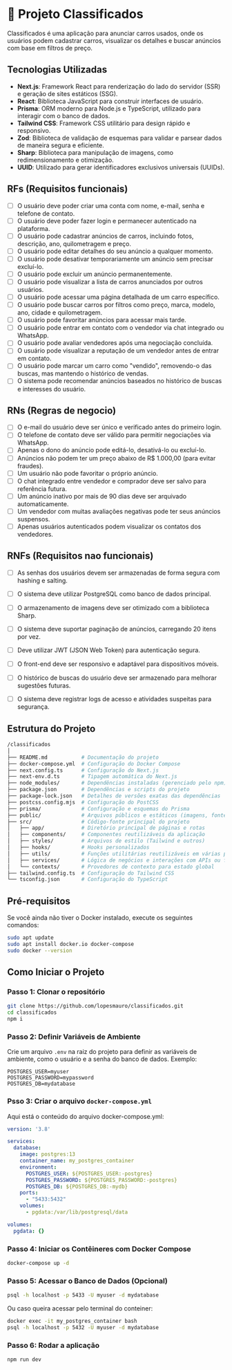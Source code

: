 # 🚗 Projeto Classificados
Classificados é uma aplicação para anunciar carros usados, onde os usuários podem cadastrar carros, visualizar os detalhes e buscar anúncios com base em filtros de preço.

## Tecnologias Utilizadas

- **Next.js**: Framework React para renderização do lado do servidor (SSR) e geração de sites estáticos (SSG).
- **React**: Biblioteca JavaScript para construir interfaces de usuário.
- **Prisma**: ORM moderno para Node.js e TypeScript, utilizado para interagir com o banco de dados.
- **Tailwind CSS**: Framework CSS utilitário para design rápido e responsivo.
- **Zod**: Biblioteca de validação de esquemas para validar e parsear dados de maneira segura e eficiente.
- **Sharp**: Biblioteca para manipulação de imagens, como redimensionamento e otimização.
- **UUID**: Utilizado para gerar identificadores exclusivos universais (UUIDs).

## RFs (Requisitos funcionais)

- [ ] O usuário deve poder criar uma conta com nome, e-mail, senha e telefone de contato.
- [ ] O usuário deve poder fazer login e permanecer autenticado na plataforma.
- [ ] O usuário pode cadastrar anúncios de carros, incluindo fotos, descrição, ano, quilometragem e preço.
- [ ] O usuário pode editar detalhes do seu anúncio a qualquer momento.
- [ ] O usuário pode desativar temporariamente um anúncio sem precisar excluí-lo.
- [ ] O usuário pode excluir um anúncio permanentemente.
- [ ] O usuário pode visualizar a lista de carros anunciados por outros usuários.
- [ ] O usuário pode acessar uma página detalhada de um carro específico.
- [ ] O usuário pode buscar carros por filtros como preço, marca, modelo, ano, cidade e quilometragem.
- [ ] O usuário pode favoritar anúncios para acessar mais tarde.
- [ ] O usuário pode entrar em contato com o vendedor via chat integrado ou WhatsApp.
- [ ] O usuário pode avaliar vendedores após uma negociação concluída.
- [ ] O usuário pode visualizar a reputação de um vendedor antes de entrar em contato.
- [ ] O usuário pode marcar um carro como "vendido", removendo-o das buscas, mas mantendo o histórico de vendas.
- [ ] O sistema pode recomendar anúncios baseados no histórico de buscas e interesses do usuário.

## RNs (Regras de negocio)

- [ ] O e-mail do usuário deve ser único e verificado antes do primeiro login.
- [ ] O telefone de contato deve ser válido para permitir negociações via WhatsApp.
- [ ] Apenas o dono do anúncio pode editá-lo, desativá-lo ou excluí-lo.
- [ ] Anúncios não podem ter um preço abaixo de R$ 1.000,00 (para evitar fraudes).
- [ ] Um usuário não pode favoritar o próprio anúncio.
- [ ] O chat integrado entre vendedor e comprador deve ser salvo para referência futura.
- [ ] Um anúncio inativo por mais de 90 dias deve ser arquivado automaticamente.
- [ ] Um vendedor com muitas avaliações negativas pode ter seus anúncios suspensos.
- [ ] Apenas usuários autenticados podem visualizar os contatos dos vendedores.

## RNFs (Requisitos nao funcionais)

- [ ] As senhas dos usuários devem ser armazenadas de forma segura com hashing e salting.
- [ ] O sistema deve utilizar PostgreSQL como banco de dados principal.
- [ ] O armazenamento de imagens deve ser otimizado com a biblioteca Sharp.
- [ ] O sistema deve suportar paginação de anúncios, carregando 20 itens por vez.
- [ ] Deve utilizar JWT (JSON Web Token) para autenticação segura.
- [ ] O front-end deve ser responsivo e adaptável para dispositivos móveis.
- [ ] O histórico de buscas do usuário deve ser armazenado para melhorar sugestões futuras.
- [ ] O sistema deve registrar logs de acesso e atividades suspeitas para segurança.


## Estrutura do Projeto
```bash
/classificados
│
├── README.md           # Documentação do projeto
├── docker-compose.yml  # Configuração do Docker Compose
├── next.config.ts      # Configuração do Next.js
├── next-env.d.ts       # Tipagem automática do Next.js
├── node_modules/       # Dependências instaladas (gerenciado pelo npm)
├── package.json        # Dependências e scripts do projeto
├── package-lock.json   # Detalhes de versões exatas das dependências
├── postcss.config.mjs  # Configuração do PostCSS
├── prisma/             # Configuração e esquemas do Prisma
├── public/             # Arquivos públicos e estáticos (imagens, fontes, etc.)
├── src/                # Código-fonte principal do projeto
│   ├── app/            # Diretório principal de páginas e rotas
│   ├── components/     # Componentes reutilizáveis da aplicação
│   ├── styles/         # Arquivos de estilo (Tailwind e outros)
│   ├── hooks/          # Hooks personalizados
│   ├── utils/          # Funções utilitárias reutilizáveis em várias partes da aplicação
│   ├── services/       # Lógica de negócios e interações com APIs ou fontes externas de dados
│   └── contexts/       # Provedores de contexto para estado global
├── tailwind.config.ts  # Configuração do Tailwind CSS
└── tsconfig.json       # Configuração do TypeScript
```

## Pré-requisitos

Se você ainda não tiver o Docker instalado, execute os seguintes comandos:

```bash
sudo apt update
sudo apt install docker.io docker-compose
sudo docker --version
```

## Como Iniciar o Projeto

### Passo 1: Clonar o repositório

```bash
git clone https://github.com/lopesmauro/classificados.git
cd classificados
npm i
```

### Passo 2: Definir Variáveis de Ambiente

Crie um arquivo `.env` na raiz do projeto para definir as variáveis de ambiente, como o usuário e a senha do banco de dados. Exemplo:

```env
POSTGRES_USER=myuser
POSTGRES_PASSWORD=mypassword
POSTGRES_DB=mydatabase
```

### Psso 3: Criar o arquivo `docker-compose.yml`

Aqui está o conteúdo do arquivo docker-compose.yml:

```yaml
version: '3.8'

services:
  database:
    image: postgres:13
    container_name: my_postgres_container
    environment:
      POSTGRES_USER: ${POSTGRES_USER:-postgres}
      POSTGRES_PASSWORD: ${POSTGRES_PASSWORD:-postgres}
      POSTGRES_DB: ${POSTGRES_DB:-mydb}
    ports:
      - "5433:5432"
    volumes:
      - pgdata:/var/lib/postgresql/data

volumes:
  pgdata: {}
```

### Passo 4: Iniciar os Contêineres com Docker Compose

```bash
docker-compose up -d
```

### Passo 5: Acessar o Banco de Dados (Opcional)

```bash
psql -h localhost -p 5433 -U myuser -d mydatabase
```

Ou caso queira acessar pelo terminal do conteiner:

```bash
docker exec -it my_postgres_container bash
psql -h localhost -p 5432 -U myuser -d mydatabase
```

### Passo 6: Rodar a aplicação

```bash
npm run dev
```

